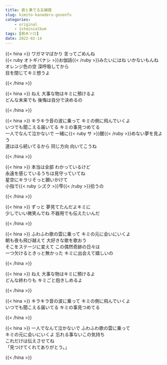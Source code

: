 ```yaml
---
title: 君と奏でる五線譜
slug: kimito-kanaderu-gosenfu
categories:
    - original
    - 1stminialbum
tags: [鈴木ソロ]
date: 2022-02-14
---
```


{{< hina >}}
ワガママばかり 言ってごめんね  
{{< ruby オトギバナシ >}}お伽話{{< /ruby >}}みたいにはね いかないもんね  
オレンジ色の空 深呼吸してから  
目を閉じてキミ想うよ  

{{< /hina >}}

{{< hina >}}
ねえ 大事な物はキミに預けるよ  
どんな未来でも 後悔は自分で決めるの  

{{< /hina >}}

{{< hina >}}
キラキラ音の波に乗って キミの側に飛んでいくよ  
いつでも聞こえる届いてる キミの事見つめてる  
一人でなんて泣かないで 一緒に{{< ruby サ >}}醒{{< /ruby >}}めない夢を見よう  
道はほら続いてるから 同じ方向 向いてこうね  

{{< /hina >}}

{{< hina >}}
本当は全部 わかっているけど  
永遠を感じているうちは見守っていてね  
星空にキラリそっと願いかけて  
小指で{{< ruby シズク >}}雫{{< /ruby >}}拾うの  

{{< /hina >}}

{{< hina >}}
ずっと 夢見てたんだよキミに  
少しでいい微笑んでね 不器用でも伝えたいんだ  

{{< /hina >}}

{{< hina >}}
ふわふわ歌の雲に乗って キミの元に会いにいくよ  
朝も夜も飛び越えて 大好きな歌を歌おう  
そこをステージに変えて この偶然奇跡の日々は  
一つ欠けるときっと無かった キミに出会えて嬉しいの  

{{< /hina >}}

{{< hina >}}
ねえ 大事な物はキミに預けるよ  
どんな終わりも キミごと抱きしめるよ  

{{< /hina >}}

{{< hina >}}
キラキラ音の波に乗って キミの側に飛んでいくよ  
いつでも聞こえる届いてる キミの事見つめてる  

{{< /hina >}}

{{< hina >}}
一人でなんて泣かないで ふわふわ歌の雲に乗って  
キミの元に会いにいくよ 忘れる事ないこの気持ち  
これだけは伝えさせてね  
「見つけてくれてありがとう。」  

{{< /hina >}}